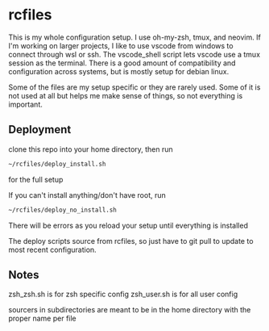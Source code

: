 # rcfiles

This is my whole configuration setup. I use oh-my-zsh, tmux, and neovim. If I'm working on
larger projects, I like to use vscode from windows to connect through wsl or ssh. The vscode_shell
script lets vscode use a tmux session as the terminal. There is a good amount of compatibility and
configuration across systems, but is mostly setup for debian linux.

Some of the files are my setup specific or they are rarely used. Some of it is not used at all
but helps me make sense of things, so not everything is important.

## Deployment

clone this repo into your home directory, then run

```bash
~/rcfiles/deploy_install.sh
```
for the full setup

If you can't install anything/don't have root, run
```bash
~/rcfiles/deploy_no_install.sh
```

There will be errors as you reload your setup until everything is installed

The deploy scripts source from rcfiles, so just have to git pull to update to most recent configuration.

## Notes

zsh_zsh.sh is for zsh specific config
zsh_user.sh is for all user config

sourcers in subdirectories are meant to be in the home directory with the proper name per file
